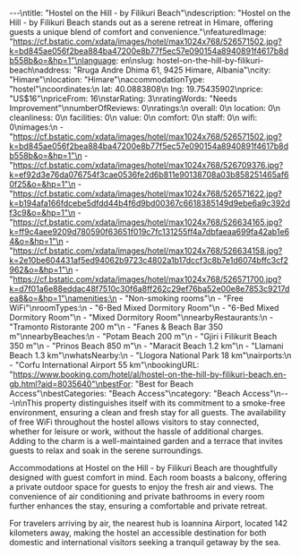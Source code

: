 ---\ntitle: "Hostel on the Hill - by Filikuri Beach"\ndescription: "Hostel on the Hill - by Filikuri Beach stands out as a serene retreat in Himare, offering guests a unique blend of comfort and convenience."\nfeaturedImage: "https://cf.bstatic.com/xdata/images/hotel/max1024x768/526571502.jpg?k=bd845ae056f2bea884ba47200e8b77f5ec57e090154a8940891f4617b8db558b&o=&hp=1"\nlanguage: en\nslug: hostel-on-the-hill-by-filikuri-beach\naddress: "Rruga Andre Dhima 61, 9425 Himare, Albania"\ncity: "Himare"\nlocation: "Himare"\naccommodationType: "hostel"\ncoordinates:\n  lat: 40.0883808\n  lng: 19.75435902\nprice: "US$16"\npriceFrom: 16\nstarRating: 3\nratingWords: "Needs Improvement"\nnumberOfReviews: 0\nratings:\n  overall: 0\n  location: 0\n  cleanliness: 0\n  facilities: 0\n  value: 0\n  comfort: 0\n  staff: 0\n  wifi: 0\nimages:\n  - "https://cf.bstatic.com/xdata/images/hotel/max1024x768/526571502.jpg?k=bd845ae056f2bea884ba47200e8b77f5ec57e090154a8940891f4617b8db558b&o=&hp=1"\n  - "https://cf.bstatic.com/xdata/images/hotel/max1024x768/526709376.jpg?k=ef92d3e76da076754f3cae0536fe2d6b811e90138708a03b858251465af60f25&o=&hp=1"\n  - "https://cf.bstatic.com/xdata/images/hotel/max1024x768/526571622.jpg?k=b194afa166fdcebe5dfdd44b4f6d9bd00367c6618385149d9ebe6a9c392df3c9&o=&hp=1"\n  - "https://cf.bstatic.com/xdata/images/hotel/max1024x768/526634165.jpg?k=ff9c4aee9209d780590f63651f019c7fc131255ff4a7dbfaeaa699fa42ab1e64&o=&hp=1"\n  - "https://cf.bstatic.com/xdata/images/hotel/max1024x768/526634158.jpg?k=2e10be604431af5ed94062b9723c4802a1b17dccf3c8b7e1d6074bffc3cf2962&o=&hp=1"\n  - "https://cf.bstatic.com/xdata/images/hotel/max1024x768/526571700.jpg?k=d7f01a6e88eddac48f7510c30f6a8ff262c29ef76ba52e00e8e7853c9217dea8&o=&hp=1"\namenities:\n  - "Non-smoking rooms"\n  - "Free WiFi"\nroomTypes:\n  - "6-Bed Mixed Dormitory Room"\n  - "6-Bed Mixed Dormitory Room"\n  - "Mixed Dormitory Room"\nnearbyRestaurants:\n  - "Tramonto Ristorante 200 m"\n  - "Fanes & Beach Bar 350 m"\nnearbyBeaches:\n  - "Potam Beach 200 m"\n  - "Gjiri i Filikurit Beach 350 m"\n  - "Prinos Beach 850 m"\n  - "Maracit Beach 1.2 km"\n  - "Llamani Beach 1.3 km"\nwhatsNearby:\n  - "Llogora National Park 18 km"\nairports:\n  - "Corfu International Airport 55 km"\nbookingURL: "https://www.booking.com/hotel/al/hostel-on-the-hill-by-filikuri-beach.en-gb.html?aid=8035640"\nbestFor: "Best for Beach Access"\nbestCategories: "Beach Access"\ncategory: "Beach Access"\n---\n\nThis property distinguishes itself with its commitment to a smoke-free environment, ensuring a clean and fresh stay for all guests. The availability of free WiFi throughout the hostel allows visitors to stay connected, whether for leisure or work, without the hassle of additional charges. Adding to the charm is a well-maintained garden and a terrace that invites guests to relax and soak in the serene surroundings.

Accommodations at Hostel on the Hill - by Filikuri Beach are thoughtfully designed with guest comfort in mind. Each room boasts a balcony, offering a private outdoor space for guests to enjoy the fresh air and views. The convenience of air conditioning and private bathrooms in every room further enhances the stay, ensuring a comfortable and private retreat.

For travelers arriving by air, the nearest hub is Ioannina Airport, located 142 kilometers away, making the hostel an accessible destination for both domestic and international visitors seeking a tranquil getaway by the sea.